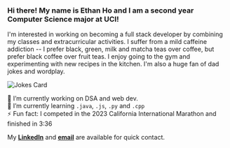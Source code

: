 ### Hi there! My name is Ethan Ho and I am a second year Computer Science major at UCI!

I'm interested in working on becoming a full stack developer by combining my classes and extracurricular activities.
I suffer from a mild caffeine addiction -- I prefer black, green, milk and matcha teas over coffee, but prefer black coffee over fruit teas.
I enjoy going to the gym and experimenting with new recipes in the kitchen.
I'm also a huge fan of dad jokes and wordplay.

![Jokes Card](https://readme-jokes.vercel.app/api)


🔭 I’m currently working on DSA and web dev.  
🌱 I’m currently learning `.java`, `.js`, `.py` and `.cpp`  
⚡ Fun fact: I competed in the 2023 California International Marathon and finished in 3:36

My [**LinkedIn**](https://www.linkedin.com/in/h0ethan04/) and [**email**](mailto:hoea2@uci.edu) are available for quick contact.

<!-- ![visitors](https://visitor-badge.glitch.me/badge?page_id=h0ethan04&left_color=green&right_color=red) -->
                
<!--
**h0ethan04/h0ethan04** is a ✨ _special_ ✨ repository because its `README.md` (this file) appears on your GitHub profile.

Here are some ideas to get you started:

- 🔭 I’m currently working on ...
- 🌱 I’m currently learning ...
- 👯 I’m looking to collaborate on ...
- 🤔 I’m looking for help with ...
- 💬 Ask me about ...
- 📫 How to reach me: ...
- 😄 Pronouns: ...
- ⚡ Fun fact: ...
-->
